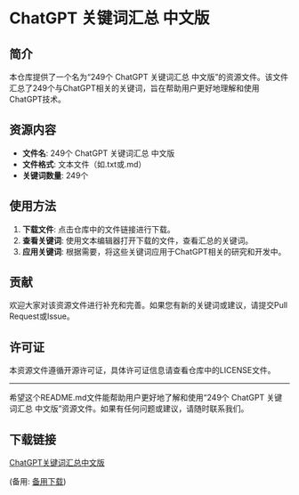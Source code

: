 # ChatGPT 关键词汇总 中文版

## 简介
本仓库提供了一个名为“249个 ChatGPT 关键词汇总 中文版”的资源文件。该文件汇总了249个与ChatGPT相关的关键词，旨在帮助用户更好地理解和使用ChatGPT技术。

## 资源内容
- **文件名**: 249个 ChatGPT 关键词汇总 中文版
- **文件格式**: 文本文件（如.txt或.md）
- **关键词数量**: 249个

## 使用方法
1. **下载文件**: 点击仓库中的文件链接进行下载。
2. **查看关键词**: 使用文本编辑器打开下载的文件，查看汇总的关键词。
3. **应用关键词**: 根据需要，将这些关键词应用于ChatGPT相关的研究和开发中。

## 贡献
欢迎大家对该资源文件进行补充和完善。如果您有新的关键词或建议，请提交Pull Request或Issue。

## 许可证
本资源文件遵循开源许可证，具体许可证信息请查看仓库中的LICENSE文件。

---

希望这个README.md文件能帮助用户更好地了解和使用“249个 ChatGPT 关键词汇总 中文版”资源文件。如果有任何问题或建议，请随时联系我们。

## 下载链接
[ChatGPT关键词汇总中文版](https://pan.quark.cn/s/176d5390d25b) 

(备用: [备用下载](https://pan.baidu.com/s/1PDA3CV9Fcnr8QlJxDrUi_Q?pwd=1234))
